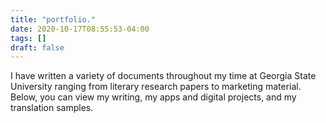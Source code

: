 ```yaml
---
title: "portfolio."
date: 2020-10-17T08:55:53-04:00
tags: []
draft: false
---
```


I have written a variety of documents throughout my time at Georgia State University ranging from literary research papers to marketing material. Below, you can view my writing, my apps and digital projects, and my translation samples. 